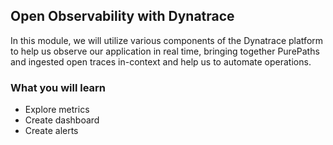 ## Open Observability with Dynatrace

In this module, we will utilize various components of the Dynatrace platform to help us observe our application in real time, bringing together PurePaths and ingested open traces in-context and help us to automate operations.

### What you will learn

- Explore metrics
- Create dashboard
- Create alerts